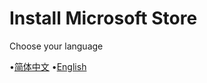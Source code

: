 # Install Microsoft Store
 Choose your language 

•[简体中文](/blob/main/Zh_Hans.md)
•[English](/blob/main/en_us.md)
